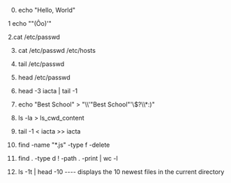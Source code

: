 0. echo "Hello, World"

1 echo "\"(Ôo)'"

2.cat /etc/passwd

3. cat /etc/passwd /etc/hosts

4. tail /etc/passwd

5. head /etc/passwd

6. head -3 iacta | tail -1

7. echo "Best School" > "\\\\'\"Best School\"\'\\\$\?\\\\\*:)"

8. ls -la > ls_cwd_content

9. tail -1 < iacta >> iacta

10. find -name "*.js" -type f -delete

11. find . -type d ! -path . -print | wc -l

12. ls -1t | head -10   ----  displays the 10 newest files in the current directory
